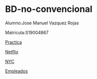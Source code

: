 # BD-no-convencional

Alumno:Jose Manuel Vazquez Rojas

Matricula:S19004867

[Practica](https://colab.research.google.com/drive/1MLfkdAyniW544EJZ0SNUyQs9Z4nddRt0#scrollTo=F4nKgvMf-kuN)

[Netflix](https://github.com/Manuel1928/Netflix.git)

[NYC](https://github.com/Manuel1928/NYC.git)

[Empleados](https://github.com/Manuel1928/Empleados.git)
